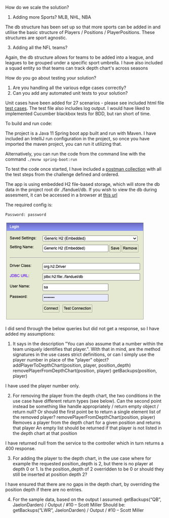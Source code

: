 How do we scale the solution?
1. Adding more Sports? MLB, NHL, NBA

The db structure has been set up so that more sports can be added in and utilise the basic structure of Players / Positions / PlayerPositions. 
These structures are sport agnostic.
 
3. Adding all the NFL teams?
   
Again, the db structure allows for teams to be added into a league, and leagues to be grouped under a specific sport umbrella.
I have also included a squad entity so that teams can track depth chart's across seasons

How do you go about testing your solution?
1. Are you handling all the various edge cases correctly?
2. Can you add any automated unit tests to your solution?
   
Unit cases have been added for 27 scenarios - please see included html file [test cases](Test%20Results%20-%20DepthChartServiceTest.html).
The test file also includes log output.
I would have liked to implemented Cucumber blackbox tests for BDD, but ran short of time.


To build and run code:

The project is a Java 11 Spring boot app built and run with Maven. I have included an IntelliJ run configuration in the project,
so once you have imported the maven project, you can run it utilizing that.

Alternatively, you can run the code from the command line with the command `./mvnw spring-boot:run`

To test the code once started, I have included a [postman collection](src/main/resources/FanDuel.postman_collection.json) 
with all the test steps from the challenge defined and ordered.

The app is using embedded H2 file-based storage, which will store the db data in the project root dir ./fanduel/db.
If you wish to view the db during assesment, it can be accessed in a browser at [this url](http://localhost:8080/fan-duel/trading/solution/h2-console)

The required config is:

```
Password: password
```

![db config](db_console_config.png )

I did send through the below queries but did not get a response, so I have added my assumptions:

1. It says in the description "You can also assume that a number within the team uniquely identifies that player.".
With that in mind, are the method signatures in the use cases strict definitions, or can I simply use the player number in place of the "player" object?
addPlayerToDepthChart(position, player, position_depth)
removePlayerFromDepthChart(position, player)
getBackups(position, player)

I have used the player number only.

2. For removing the player from the depth chart, the two conditions in the use case have different return types (see below). 
Can the second point instead be something like handle appropriately / return empty object / return null? 
Or should the first point be to return a single element list of the removed player?
removePlayerFromDepthChart(position, player)
Removes a player from the depth chart for a given position and returns that player
An empty list should be returned if that player is not listed in the depth chart at that position

I have returned null from the service to the controller which in turn returns a 400 response.

3. For adding the player to the depth chart, in the use case where for example the requested position_depth is 2, but there is no player at depth 0 or 1. 
Is the position_depth of 2 overridden to be 0 or should they still be inserted at position depth 2?

I have ensured that there are no gaps in the depth chart, by overriding the position depth if there are no entries.

4. For the sample data, based on the output I assumed:
getBackups(“QB”, JaelonDarden) / Output / #10 – Scott Miller
Should be:
getBackups(“LWR”, JaelonDarden) / Output / #10 – Scott Miller